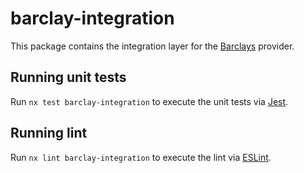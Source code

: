 # barclay-integration

This package contains the integration layer for the [Barclays](https://www.barclays.com/) provider.


## Running unit tests

Run `nx test barclay-integration` to execute the unit tests via [Jest](https://jestjs.io).


## Running lint

Run `nx lint barclay-integration` to execute the lint via [ESLint](https://eslint.org/).

